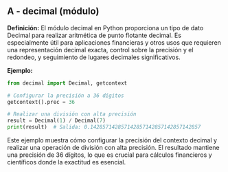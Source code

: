 ## A - decimal (módulo)

**Definición:** El módulo decimal en Python proporciona un tipo de dato Decimal para realizar aritmética de punto flotante decimal. Es especialmente útil para aplicaciones financieras y otros usos que requieren una representación decimal exacta, control sobre la precisión y el redondeo, y seguimiento de lugares decimales significativos.

**Ejemplo:**

```python
from decimal import Decimal, getcontext

# Configurar la precisión a 36 dígitos
getcontext().prec = 36

# Realizar una división con alta precisión
result = Decimal(1) / Decimal(7)
print(result)  # Salida: 0.142857142857142857142857142857142857
```

Este ejemplo muestra cómo configurar la precisión del contexto decimal y realizar una operación de división con alta precisión. El resultado mantiene una precisión de 36 dígitos, lo que es crucial para cálculos financieros y científicos donde la exactitud es esencial.
